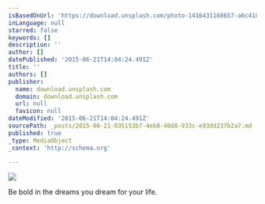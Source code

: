 ```yaml
---
isBasedOnUrl: 'https://download.unsplash.com/photo-1416431168657-a6c4184348ab'
inLanguage: null
starred: false
keywords: []
description: ''
author: []
datePublished: '2015-06-21T14:04:24.491Z'
title: ''
authors: []
publisher:
  name: download.unsplash.com
  domain: download.unsplash.com
  url: null
  favicon: null
dateModified: '2015-06-21T14:04:24.491Z'
sourcePath: _posts/2015-06-21-035153b7-4eb8-40d8-933c-e93dd237b2a7.md
published: true
_type: MediaObject
_context: 'http://schema.org'

---
```

![](https://download.unsplash.com/photo-1416431168657-a6c4184348ab)

Be bold in the dreams you dream for your life.